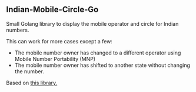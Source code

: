 Indian-Mobile-Circle-Go
-----------------------

Small Golang library to display the mobile operator and circle for Indian numbers.

This can work for more cases except a few:
* The mobile number owner has changed to a different operator using Mobile Number Portability (MNP)
* The mobile number owner has shifted to another state without changing the number.

Based on <a href="https://github.com/rahulchordiya/Indian-mobile-circle" target="_blank">this library.
